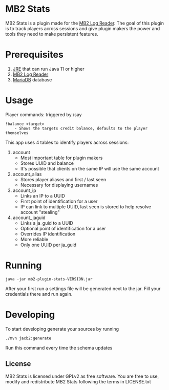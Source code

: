 # MB2 Stats
MB2 Stats is a plugin made for the [MB2 Log Reader](https://github.com/bully-mb2/mb2-log-reader). The goal of this plugin is to track players across sessions and give plugin makers the power and tools they need to make persistent features.

# Prerequisites
1. [JRE](https://java.com/en/download/manual.jsp) that can run Java 11 or higher
2. [MB2 Log Reader](https://github.com/bully-mb2/mb2-log-reader)
3. [MariaDB](https://mariadb.org/) database

# Usage
Player commands: triggered by /say <command>
```
!balance <target>
    - Shows the targets credit balance, defaults to the player themselves
```

This app uses 4 tables to identify players across sessions:
1. account
   - Most important table for plugin makers
   - Stores UUID and balance
   - It's possible that clients on the same IP will use the same account
2. account_alias
   - Stores player aliases and first / last seen
   - Necessary for displaying usernames
3. account_ip
   - Links an IP to a UUID
   - First point of identification for a user
   - IP can link to multiple UUID, last seen is stored to help resolve account "stealing"
4. account_jaguid
   - Links a ja_guid to a UUID
   - Optional point of identification for a user
   - Overrides IP identification
   - More reliable
   - Only one UUID per ja_guid

# Running
```
java -jar mb2-plugin-stats-VERSION.jar
```
After your first run a settings file will be generated next to the jar. Fill your credentials there and run again.

# Developing
To start developing generate your sources by running 
```
./mvn jaxb2:generate
```
Run this command every time the schema updates

## License
MB2 Stats is licensed under GPLv2 as free software. You are free to use, modify and redistribute MB2 Stats following the terms in LICENSE.txt